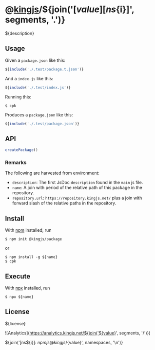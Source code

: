 # @[kingjs][@kingjs]/${join('[${value}][ns${i}]', segments, '.')}
${description}
## Usage
Given a `package.json` like this:
```js
${include('./.test/package.t.json')}
```
And a `index.js` like this:
```js
${include('./.test/index.js')}
```
Running this:
```
$ cpk
```
Produces a `package.json` like this:
```js
${include('./.test/package.json')}
``` 
## API
```ts
createPackage()
```

### Remarks
The following are harvested from environment:
- `description`: The first JsDoc `description` found in the `main` js file.
- `name`: A join with period of the relative path of this package in the repository.
- `repository.url`: `https://repository.kingjs.net/` plus a join with forward slash of the relative paths in the repository.
## Install
With [npm](https://npmjs.org/) installed, run
```
$ npm init @kingjs/package
```
or
```
$ npm install -g ${name}
$ cpk
```
## Execute
With [npx](https://www.npmjs.com/package/npx) installed, run
```
$ npx ${name}
```
## License
${license}

![Analytics](https://analytics.kingjs.net/${join('${value}', segments, '/')})

[@kingjs]: ${npmjs}kingjs
${join('[ns${i}]: ${npmjs}@kingjs/${value}', namespaces, '\n')}
